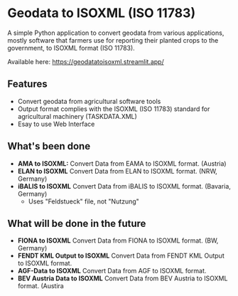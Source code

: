 # Geodata to ISOXML (ISO 11783)

A simple Python application to convert geodata from various applications, mostly software that farmers use for reporting their planted crops to the government, to ISOXML format (ISO 11783).

Available here:
https://geodatatoisoxml.streamlit.app/

## Features

- Convert geodata from agricultural software tools
- Output format complies with the ISOXML (ISO 11783) standard for agricultural machinery (TASKDATA.XML)
- Esay to use Web Interface

## What's been done

- **AMA to ISOXML:** Convert Data from EAMA to ISOXML format. (Austria)
- **ELAN to ISOXML** Convert Data from ELAN to ISOXML format. (NRW, Germany)
- **iBALIS to ISOXML** Convert Data from iBALIS to ISOXML format. (Bavaria, Germany)
    - Uses "Feldstueck" file, not "Nutzung" 

## What will be done in the future

- **FIONA to ISOXML** Convert Data from FIONA to ISOXML format. (BW, Germany)
- **FENDT KML Output to ISOXML** Convert Data from FENDT KML Output to ISOXML format.
- **AGF-Data to ISOXML** Convert Data from AGF to ISOXML format.
- **BEV Austria Data to ISOXML** Convert Data from BEV Austria to ISOXML format. (Austira

